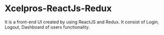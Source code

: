 # Xcelpros-ReactJs-Redux
It is a front-end UI created by using ReactJS and Redux. It consist of Login, Logout, Dashboard of users functionality.
